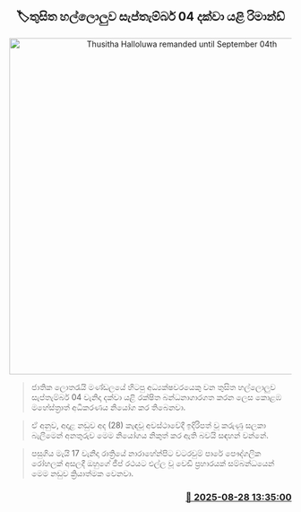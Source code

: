 <p align='center'><b><h2 align='center' title='Thusitha Halloluwa remanded until September 04th'>🏷තුසිත හල්ලොලුව සැප්තැම්බර් 04 දක්වා යළි රිමාන්ඩ්</h2></b></p>
<p align='center'><img src='https://helakuru.sgp1.cdn.digitaloceanspaces.com/esana/images/lib/court-2[1].jpg' width='600' alt='Thusitha Halloluwa remanded until September 04th'></p>

> ජාතික ලොතරැයි මණ්ඩලයේ හිටපු අධ්‍යක්ෂවරයෙකු වන තුසිත හල්ලොලුව සැප්තැම්බර් 04 වැනිදා දක්වා යළි රක්ෂිත බන්ධනාගාරගත කරන ලෙස කොළඹ මහේස්ත්‍රාත් අධිකරණය නියෝග කර තිබෙනවා.

> ඒ අනුව, අදාළ නඩුව අද (28) කැඳවූ අවස්ථාවේදී ඉදිරිපත් වූ කරුණු සලකා බැලීමෙන් අනතුරුව මෙම නියෝගය නිකුත් කර ඇති බවයි සඳහන් වන්නේ.

> පසුගිය මැයි 17 වැනිදා රාත්‍රියේ නාරාහේන්පිට වටරවුම් පාරේ පෞද්ගලික රෝහලක් අසලදී ඔහුගේ ජීප් රථයට එල්ල වූ වෙඩි ප්‍රහාරයක් සම්බන්ධයෙන් මෙම නඩුව ක්‍රියාත්මක වෙනවා.



<h3 align='right'><a href='https://www.helakuru.lk/esana/p/113151/'>📅 2025-08-28 13:35:00</a></h3>

